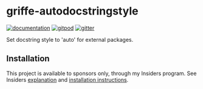 # griffe-autodocstringstyle

[![documentation](https://img.shields.io/badge/docs-mkdocs-708FCC.svg?style=flat)](https://mkdocstrings.github.io/griffe-autodocstringstyle/)
[![gitpod](https://img.shields.io/badge/gitpod-workspace-708FCC.svg?style=flat)](https://gitpod.io/#https://github.com/mkdocstrings/griffe-autodocstringstyle)
[![gitter](https://badges.gitter.im/join%20chat.svg)](https://app.gitter.im/#/room/#griffe-autodocstringstyle:gitter.im)

Set docstring style to 'auto' for external packages.

## Installation

This project is available to sponsors only, through my Insiders program.
See Insiders [explanation](https://mkdocstrings.github.io/griffe-autodocstringstyle/insiders/)
and [installation instructions](https://mkdocstrings.github.io/griffe-autodocstringstyle/insiders/installation/).
